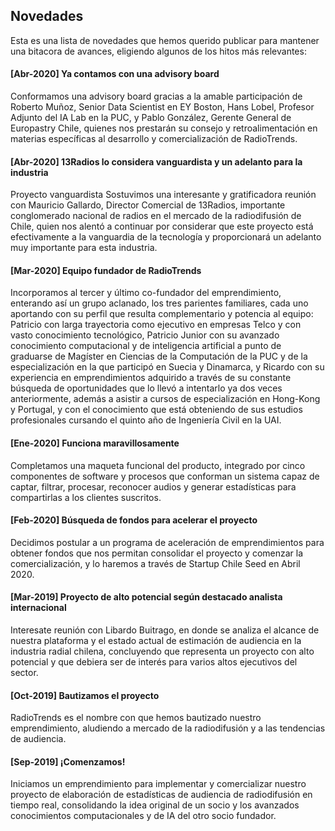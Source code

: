 ## Novedades

Esta es una lista de novedades que hemos querido publicar para mantener una bitacora de avances, eligiendo algunos de los hitos más relevantes:

#### [Abr-2020] Ya contamos con una advisory board
Conformamos una advisory board gracias a la amable participación de Roberto Muñoz, Senior Data Scientist en EY Boston, Hans Lobel, Profesor Adjunto del IA Lab en la PUC, y Pablo González, Gerente General de Europastry Chile, quienes nos prestarán su consejo y retroalimentación en materias específicas al desarrollo y comercialización de RadioTrends.

#### [Abr-2020] 13Radios lo considera vanguardista y un adelanto para la industria
Proyecto vanguardista Sostuvimos una interesante y gratificadora reunión con Mauricio Gallardo, Director Comercial de 13Radios, importante conglomerado nacional de radios en el mercado de la radiodifusión de Chile, quien nos alentó a continuar por considerar que este proyecto está efectivamente a la vanguardia de la tecnología y proporcionará un adelanto muy importante para esta industria.

#### [Mar-2020] Equipo fundador de RadioTrends
Incorporamos al tercer y último co-fundador del emprendimiento, enterando así un grupo aclanado, los tres parientes familiares, cada uno aportando con su perfil que resulta complementario y potencia al equipo: Patricio con larga trayectoria como ejecutivo en empresas Telco y con vasto conocimiento tecnológico, Patricio Junior con su avanzado conocimiento computacional y de inteligencia artificial a punto de graduarse de Magíster en Ciencias de la Computación de la PUC y de la especialización en la que participó en Suecia y Dinamarca, y Ricardo con su experiencia en emprendimientos adquirido a través de su constante búsqueda de oportunidades que lo llevó a intentarlo ya dos veces anteriormente, además a asistir a cursos de especialización en Hong-Kong y Portugal, y con el conocimiento que está obteniendo de sus estudios profesionales cursando el quinto año de Ingeniería Civil en la UAI.

#### [Ene-2020] Funciona maravillosamente
Completamos una maqueta funcional del producto, integrado por cinco componentes de software y procesos que conforman un sistema capaz de captar, filtrar, procesar, reconocer audios y generar estadísticas para compartirlas a los clientes suscritos.

#### [Feb-2020] Búsqueda de fondos para acelerar el proyecto
Decidimos postular a un programa de aceleración de emprendimientos para obtener fondos que nos permitan consolidar el proyecto y comenzar la comercialización, y lo haremos a través de Startup Chile Seed en Abril 2020.

#### [Mar-2019] Proyecto de alto potencial según destacado analista internacional
Interesate reunión con Libardo Buitrago, en donde se analiza el alcance de nuestra plataforma y el estado actual de estimación de audiencia en la industria radial chilena, concluyendo que representa un proyecto con alto potencial y que debiera ser de interés para varios altos ejecutivos del sector. 

#### [Oct-2019] Bautizamos el proyecto
RadioTrends es el nombre con que hemos bautizado nuestro emprendimiento, aludiendo a mercado de la radiodifusión y a las tendencias de audiencia. 

#### [Sep-2019] ¡Comenzamos!
Iniciamos un emprendimiento para implementar y comercializar nuestro proyecto de elaboración de estadísticas de audiencia de radiodifusión en tiempo real, consolidando la idea original de un socio y los avanzados conocimientos computacionales y de IA del otro socio fundador. 

